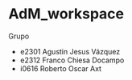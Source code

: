 # AdM_workspace
Grupo 
* e2301 Agustin Jesus Vázquez 
* e2312 Franco Chiesa Docampo
* i0616 Roberto Oscar Axt

